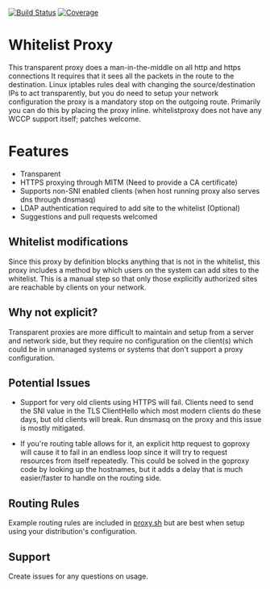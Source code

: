 [![Build Status](https://travis-ci.org/mzimmerman/whitelistproxy.svg)](https://travis-ci.org/mzimmerman/whitelistproxy) [![Coverage](http://gocover.io/_badge/github.com/mzimmerman/whitelistproxy)](http://gocover.io/github.com/mzimmerman/whitelistproxy)

# Whitelist Proxy

This transparent proxy does a man-in-the-middle on all http and https connections It requires that it sees all the packets in the route to the destination.  Linux iptables rules deal with changing the source/destination IPs to act transparently, but you do need to setup your network configuration the proxy is a mandatory stop on the outgoing route.  Primarily you can do this by placing the proxy inline.  whitelistproxy does not have any WCCP support itself; patches welcome.

# Features
- Transparent
- HTTPS proxying through MITM (Need to provide a CA certificate)
- Supports non-SNI enabled clients (when host running proxy also serves dns through dnsmasq)
- LDAP authentication required to add site to the whitelist (Optional)
- Suggestions and pull requests welcomed

## Whitelist modifications

Since this proxy by definition blocks anything that is not in the whitelist, this proxy includes a method by which users on the system can add sites to the whitelist.  This is a manual step so that only those explicitly authorized sites are reachable by clients on your network.

## Why not explicit?

Transparent proxies are more difficult to maintain and setup from a server and network side, but they require no configuration on the client(s) which could be in unmanaged systems or systems that don't support a proxy configuration.

## Potential Issues

- Support for very old clients using HTTPS will fail.  Clients need to send the SNI value in the TLS ClientHello which most modern clients do these days, but old clients will break.  Run dnsmasq on the proxy and this issue is mostly mitigated.

- If you're routing table allows for it, an explicit http request to goproxy will cause it to fail in an endless loop since it will try to request resources from itself repeatedly.  This could be solved in the goproxy code by looking up the hostnames, but it adds a delay that is much easier/faster to handle on the routing side.

## Routing Rules

Example routing rules are included in [proxy.sh](https://github.com/elazarl/goproxy/blob/master/examples/transparent/proxy.sh) but are best when setup using your distribution's configuration.

## Support
Create issues for any questions on usage.
